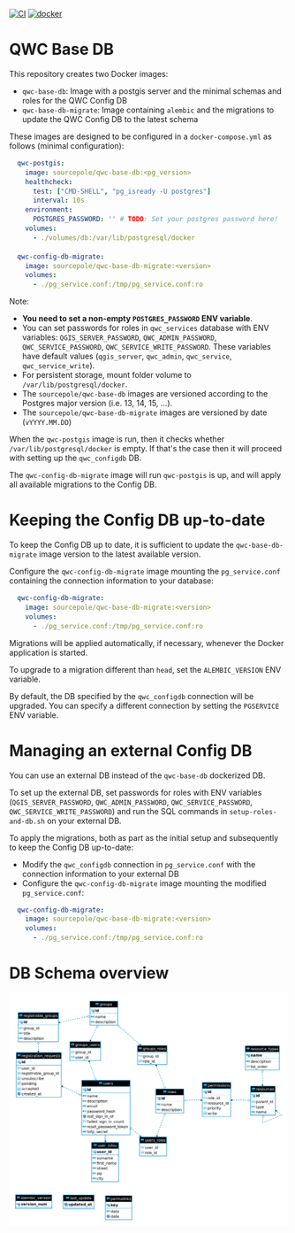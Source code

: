 [![CI](https://github.com/qwc-services/qwc-base-db/actions/workflows/qwc-base-db.yml/badge.svg)](https://github.com/qwc-services/qwc-base-db/actions)
[![docker](https://img.shields.io/docker/v/sourcepole/qwc-base-db-migrate?label=qwc-base-db-migrate%20image&sort=semver)](https://hub.docker.com/r/sourcepole/qwc-base-db)

QWC Base DB
===========

This repository creates two Docker images:

* `qwc-base-db`: Image with a postgis server and the minimal schemas and roles for the QWC Config DB
* `qwc-base-db-migrate`: Image containing `alembic` and the migrations to update the QWC Config DB to the latest schema

These images are designed to be configured in a `docker-compose.yml` as follows (minimal configuration):

```yml
  qwc-postgis:
    image: sourcepole/qwc-base-db:<pg_version>
    healthcheck:
      test: ["CMD-SHELL", "pg_isready -U postgres"]
      interval: 10s
    environment:
      POSTGRES_PASSWORD: '' # TODO: Set your postgres password here!
    volumes:
      - ./volumes/db:/var/lib/postgresql/docker

  qwc-config-db-migrate:
    image: sourcepole/qwc-base-db-migrate:<version>
    volumes:
      - ./pg_service.conf:/tmp/pg_service.conf:ro
```

Note:

* **You need to set a non-empty `POSTGRES_PASSWORD` ENV variable**.
* You can set passwords for roles in `qwc_services` database with ENV variables: `QGIS_SERVER_PASSWORD`, `QWC_ADMIN_PASSWORD`, `QWC_SERVICE_PASSWORD`, `QWC_SERVICE_WRITE_PASSWORD`. These variables have default values (`qgis_server`, `qwc_admin`, `qwc_service`, `qwc_service_write`).
* For persistent storage, mount folder volume to `/var/lib/postgresql/docker`.
* The `sourcepole/qwc-base-db` images are versioned according to the Postgres major version (i.e. 13, 14, 15, ...).
* The `sourcepole/qwc-base-db-migrate` images are versioned by date (`vYYYY.MM.DD`)

When the `qwc-postgis` image is run, then it checks whether `/var/lib/postgresql/docker` is empty.
If that's the case then it will proceed with setting up the
`qwc_configdb` DB.

The `qwc-config-db-migrate` image will run `qwc-postgis` is up, and will apply all available migrations to the Config DB.

# Keeping the Config DB up-to-date

To keep the Config DB up to date, it is sufficient to update the `qwc-base-db-migrate` image version to the latest available version.

Configure the `qwc-config-db-migrate` image mounting the `pg_service.conf` containing the connection information to your database:

```yml
  qwc-config-db-migrate:
    image: sourcepole/qwc-base-db-migrate:<version>
    volumes:
      - ./pg_service.conf:/tmp/pg_service.conf:ro
```

Migrations will be applied automatically, if necessary, whenever the Docker application is started.

To upgrade to a migration different than `head`, set the `ALEMBIC_VERSION` ENV variable.

By default, the DB specified by the `qwc_configdb` connection will be upgraded. You can specify a different connection by setting the `PGSERVICE` ENV variable.

# Managing an external Config DB

You can use an external DB instead of the `qwc-base-db` dockerized DB.

To set up the external DB, set passwords for roles with ENV variables (`QGIS_SERVER_PASSWORD`, `QWC_ADMIN_PASSWORD`, `QWC_SERVICE_PASSWORD`, `QWC_SERVICE_WRITE_PASSWORD`) and run the SQL commands in `setup-roles-and-db.sh` on your external DB.

To apply the migrations, both as part as the initial setup and subsequently to keep the Config DB up-to-date:

* Modify the `qwc_configdb` connection in `pg_service.conf` with the connection information to your external DB
* Configure the `qwc-config-db-migrate` image mounting the modified `pg_service.conf`:

```yml
  qwc-config-db-migrate:
    image: sourcepole/qwc-base-db-migrate:<version>
    volumes:
      - ./pg_service.conf:/tmp/pg_service.conf:ro
```

# DB Schema overview

![er-diagram](er-diagram.png)
